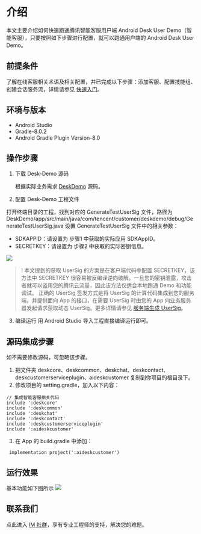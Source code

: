 # 介绍
 本文主要介绍如何快速跑通腾讯智能客服用户端 Android Desk User Demo（智能客服），只要按照如下步骤进行配置，就可以跑通用户端的 Android Desk User Demo。

## 前提条件
了解在线客服相关术语及相关配置，并已完成以下步骤：添加客服、配置技能组、创建会话服务流，详情请参见 [快速入门](https://cloud.tencent.com/document/product/269/96059)。

## 环境与版本
- Android Studio
- Gradle-8.0.2
- Android Gradle Plugin Version-8.0

## 操作步骤
1. 下载 Desk-Demo 源码

   根据实际业务需求 [DeskDemo](https://tccc.qcloud.com/assets/doc/user/release/DeskDemo.zip) 源码。
  
2. 配置 Desk-Demo 工程文件

打开终端目录的工程，找到对应的 GenerateTestUserSig 文件，路径为  DeskDemo/app/src/main/java/com/tencent/customer/deskdemo/debug/GenerateTestUserSig.java 设置 GenerateTestUserSig 文件中的相关参数：
   - SDKAPPID：请设置为 步骤1 中获取的实际应用 SDKAppID。
   - SECRETKEY：请设置为 步骤2 中获取的实际密钥信息。

   ![](https://qcloudimg.tencent-cloud.cn/image/document/fec11a361569b9afbfdbb303cef5b068.png)

   > !  本文提到的获取 UserSig 的方案是在客户端代码中配置 SECRETKEY，该方法中 SECRETKEY 很容易被反编译逆向破解，一旦您的密钥泄露，攻击者就可以盗用您的腾讯云流量，因此该方法仅适合本地跑通 Demo 和功能调试。
   正确的 UserSig 签发方式是将 UserSig 的计算代码集成到您的服务端，并提供面向 App 的接口，在需要 UserSig 时由您的 App 向业务服务器发起请求获取动态 UserSig。更多详情请参见 [服务端生成 UserSig](https://cloud.tencent.com/document/product/269/32688#GeneratingdynamicUserSig)。
   
3. 编译运行
   用 Android Studio 导入工程直接编译运行即可。

## 源码集成步骤
   如不需要修改源码，可忽略该步骤。
1. 把文件夹 deskcore、deskcommon、deskchat、deskcontact、deskcustomerserviceplugin、aideskcustomer 复制到你项目的根目录下。
2. 修改项目的 setting.gradle，加入以下内容：
```agsl
// 集成智能客服相关代码
include ':deskcore'
include ':deskcommon'
include ':deskchat'
include ':deskcontact'
include ':deskcustomerserviceplugin'
include ':aideskcustomer'
```
3. 在 App 的 build.gradle 中添加：
```agsl
 implementation project(':aideskcustomer')
```

## 运行效果
 基本功能如下图所示
![](https://qcloudimg.tencent-cloud.cn/image/document/25c873a08c7efc38c9add8a842f58053.png)


## 联系我们

点此进入 [IM 社群](https://zhiliao.qq.com)，享有专业工程师的支持，解决您的难题。
